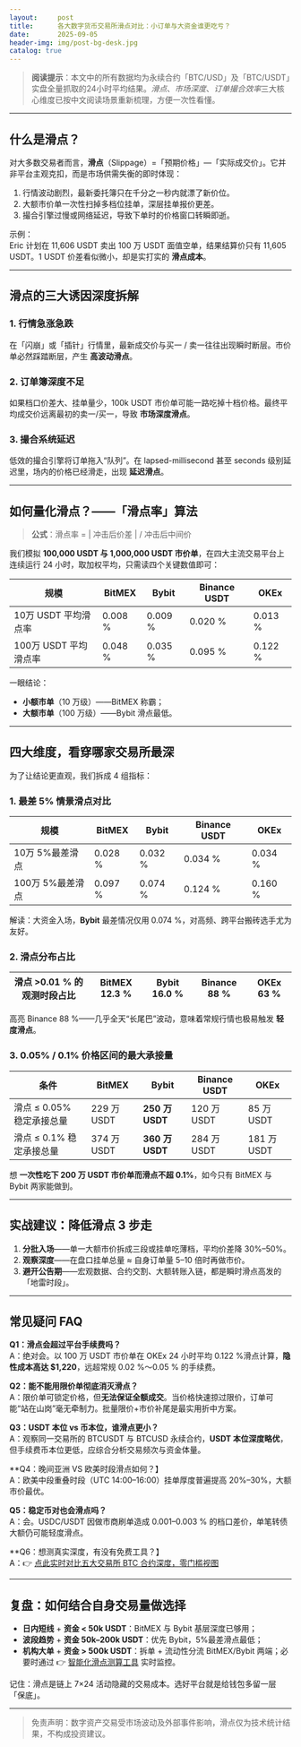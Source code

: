 ```yaml
---
layout:     post
title:      各大数字货币交易所滑点对比：小订单与大资金谁更吃亏？
date:       2025-09-05
header-img: img/post-bg-desk.jpg
catalog: true
---
```


> **阅读提示**：本文中的所有数据均为永续合约「BTC/USD」及「BTC/USDT」实盘全量抓取的24小时平均结果。*滑点*、*市场深度*、*订单撮合效率*三大核心维度已按中文阅读场景重新梳理，方便一次性看懂。

---

## 什么是滑点？

对大多数交易者而言，**滑点**（Slippage）=「预期价格」—「实际成交价」。它并非平台主观克扣，而是市场供需失衡的即时体现：

1. 行情波动剧烈，最新委托簿只在千分之一秒内就漂了新价位。  
2. 大额市价单一次性扫掉多档位挂单，深层挂单报价更差。  
3. 撮合引擎过慢或网络延迟，导致下单时的价格窗口转瞬即逝。

示例：  
Eric 计划在 11,606 USDT 卖出 100 万 USDT 面值空单，结果结算价只有 11,605 USDT。1 USDT 价差看似微小，却是实打实的 **滑点成本**。

---

## 滑点的三大诱因深度拆解

### 1. 行情急涨急跌  
在「闪崩」或「插针」行情里，最新成交价与买一 / 卖一往往出现瞬时断层。市价单必然踩踏断层，产生 **高波动滑点**。

### 2. 订单簿深度不足  
如果档口价差大、挂单量少，100k USDT 市价单可能一路吃掉十档价格。最终平均成交价远离最初的卖一/买一，导致 **市场深度滑点**。

### 3. 撮合系统延迟  
低效的撮合引擎将订单拖入“队列”。在 lapsed-millisecond 甚至 seconds 级别延迟里，场内的价格已经滑走，出现 **延迟滑点**。

---

## 如何量化滑点？——「滑点率」算法

> **公式**：滑点率 = | 冲击后价差 | / 冲击后中间价

我们模拟 **100,000 USDT 与 1,000,000 USDT 市价单**，在四大主流交易平台上连续运行 24 小时，取加权平均，只需读四个关键数值即可：

| 规模 | BitMEX | Bybit | Binance USDT | OKEx |
|------|--------|-------|--------------|------|
| 10万 USDT 平均滑点率 | 0.008 % | 0.009 % | 0.020 % | 0.013 % |
| 100万 USDT 平均滑点率 | 0.048 % | 0.035 % | 0.095 % | 0.122 % |

一眼结论：  
- **小额市单**（10 万级）——BitMEX 称霸；  
- **大额市单**（100 万级）——Bybit 滑点最低。

---

## 四大维度，看穿哪家交易所最深

为了让结论更直观，我们拆成 4 组指标：

### 1. 最差 5% 情景滑点对比
| 规模 | BitMEX | Bybit | Binance USDT | OKEx |
|------|--------|-------|--------------|------|
| 10万 5%最差滑点 | 0.028 % | 0.032 % | 0.034 % | 0.034 % |
| 100万 5%最差滑点 | 0.097 % | 0.074 % | 0.124 % | 0.160 % |

解读：大资金入场，**Bybit** 最差情况仅用 0.074 %，对高频、跨平台搬砖选手尤为友好。

### 2. 滑点分布占比
| 滑点 >0.01 % 的观测时段占比 | BitMEX 12.3 % | Bybit 16.0 % | **Binance 88 %** | OKEx 63 % |
|----|----|----|----|----|

高亮 Binance 88 %——几乎全天“长尾巴”波动，意味着常规行情也极易触发 **轻度滑点**。

### 3. 0.05% / 0.1% 价格区间的最大承接量

| 条件 | BitMEX | Bybit | Binance USDT | OKEx |
|------|--------|-------|--------------|------|
| 滑点 ≤ 0.05% 稳定承接总量 | 229 万 USDT | **250 万 USDT** | 120 万 USDT | 85 万 USDT |
| 滑点 ≤ 0.1% 稳定承接总量 | 374 万 USDT | **360 万 USDT** | 284 万 USDT | 181 万 USDT |

想 **一次性吃下 200 万 USDT 市价单而滑点不超 0.1%**，如今只有 BitMEX 与 Bybit 两家能做到。

---

## 实战建议：降低滑点 3 步走

1. **分批入场**——单一大额市价拆成三段或挂单吃薄档，平均价差降 30%–50%。  
2. **观察深度**——在盘口挂单总量 ≈ 自身订单量 5–10 倍时再做市价。  
3. **避开公告期**——宏观数据、合约交割、大额转账入链，都是瞬时滑点高发的「地雷时段」。

---

## 常见疑问 FAQ

**Q1：滑点会超过平台手续费吗？**  
A：绝对会。以 100 万 USDT 市价单在 OKEx 24 小时平均 0.122 %滑点计算，**隐性成本高达 $1,220**，远超常规 0.02 %～0.05 % 的手续费。

**Q2：能不能用限价单彻底消灭滑点？**  
A：限价单可锁定价格，但**无法保证全额成交**。当价格快速掠过限价，订单可能“站在山岗”毫无牵制力。批量限价+市价补尾是最实用折中方案。

**Q3：USDT 本位 vs 币本位，谁滑点更小？**  
A：观察同一交易所的 BTCUSDT 与 BTCUSD 永续合约，**USDT 本位深度略优**，但手续费币本位更低，应综合分析交易频次与资金体量。

**Q4：晚间亚洲 VS 欧美时段滑点如何？】  
A：欧美中段重叠时段（UTC 14:00–16:00）挂单厚度普遍提高 20%–30%，大额市价最优。

**Q5：稳定币对也会滑点吗？**  
A：会。USDC/USDT 因做市商刷单造成 0.001–0.003 % 的档口差价，单笔转债大额仍可能轻度滑点。

**Q6：想测真实深度，有没有免费工具？】  
A：👉 [点此实时对比五大交易所 BTC 合约深度，零门槛视图](https://okxdog.com/)

---

## 复盘：如何结合自身交易量做选择

- **日内短线** + **资金 < 50k USDT**：BitMEX 与 Bybit 基层深度已够用；  
- **波段趋势** + **资金 50k–200k USDT**：优先 Bybit，5%最差滑点最低；  
- **机构大单** + **资金 > 500k USDT**：拆单 + 流动性分流 BitMEX/Bybit 两端；必要时通过 👉 [智能化滑点测算工具](https://okxdog.com/) 实时监控。

记住：滑点是链上 7×24 活动隐藏的交易成本。选好平台就是给钱包多留一层「保底」。

---

> 免责声明：数字资产交易受市场波动及外部事件影响，滑点仅为技术统计结果，不构成投资建议。